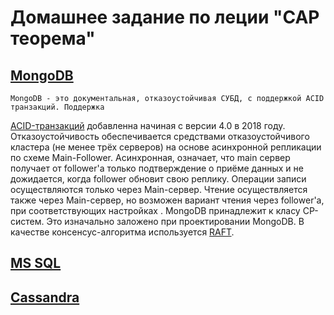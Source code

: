 # Домашнее задание по леции "CAP теорема"

## [MongoDB](https://www.mongodb.com/)

    MongoDB - это документальная, отказоустойчивая СУБД, с поддержкой ACID транзакций. Поддержка
[ACID-транзакций](https://habr.com/ru/articles/555920/) добавленна начиная с версии 4.0 в 2018 году.
Отказоустойчивость обеспечивается средствами отказоустойчивого кластера (не менее трёх серверов)
на основе асинхронной репликации по схеме Main-Follower. Асинхронная, означает, что main сервер
получает от follower'а только подтверждение о приёме данных и не дожидается, когда follower
обновит свою реплику. Операции записи осуществляются только через Main-сервер. Чтение осуществляется
также через Main-сервер, но возможен вариант чтения через follower'а, при соответствующих настройках
.
    MongoDB принадлежит к класу CP-систем. Это изначально заложено при проектировании MongoDB. В
качестве консенсус-алгоритма используется [RAFT](https://medium.com/geekculture/raft-consensus-algorithm-and-leader-election-in-mongodb-vs-coachroachdb-19b767c87f95).


## [MS SQL](https://www.microsoft.com/ru-ru/sql-server/sql-server-2019)

## [Cassandra](https://cassandra.apache.org/_/index.html)

